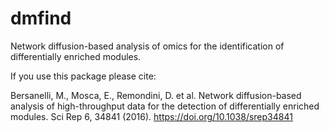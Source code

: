 # dmfind

Network diffusion-based analysis of omics for the identification of differentially enriched modules.

If you use this package please cite:

Bersanelli, M., Mosca, E., Remondini, D. et al. Network diffusion-based analysis of high-throughput data for the detection of differentially enriched modules. Sci Rep 6, 34841 (2016). https://doi.org/10.1038/srep34841

